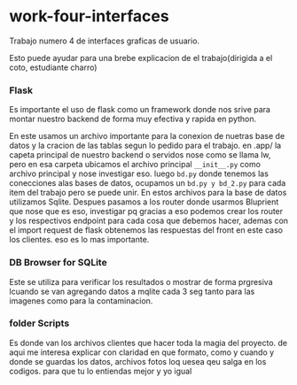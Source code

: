 # work-four-interfaces
Trabajo numero 4 de interfaces graficas de usuario.

Esto puede ayudar para una brebe explicacion de el trabajo(dirigida a el coto, estudiante charro)
### Flask
Es importante el uso de flask como un framework donde nos srive para montar nuestro backend de forma muy efectiva y rapida en python. 

En este usamos un archivo importante para la conexion de nuetras base de datos y la cracion de las tablas segun lo pedido para el trabajo. en .app/ la capeta principal de nuestro backend o servidos nose como se llama lw, pero en esa carpeta ubicamos el archivo principal `__init__.py`
como archivo principal y nose investigar eso. luego `bd.py` donde tenemos las conecciones alas bases de datos, ocupamos un `bd.py y bd_2.py` para cada item del trabajo pero se puede unir. En estos archivos para la base de datos utilizamos Sqlite. Despues pasamos a los router donde usarmos Bluprient que nose que es eso, investigar pq gracias a eso podemos crear los router y los respectivos endpoint para cada cosa que debemos hacer, ademas con el import request de flask obtenemos las respuestas del front en este caso los clientes. eso es lo mas importante.


### DB Browser for SQLite 
Este se utiliza para verificar los resultados o mostrar de forma prgresiva lcuando se van agregando datos a mqlite cada 3 seg tanto para las imagenes como para la contaminacion.

### folder Scripts
Es donde van los archivos clientes que hacer toda la magia del proyecto. de aqui me interesa explicar con claridad en que formato, como y cuando y donde se guardas los datos, archivos fotos loq uesea qeu salga en los codigos. para que tu lo entiendas mejor y yo igual
